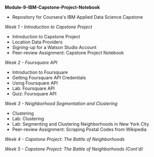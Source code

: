 **Module-9-IBM-Capstone-Project-Notebook**
* Repository for Coursera's IBM Applied Data Science Capstone


*Week 1 - Introduction to Capstone Project*
* Introduction to Capstone Project
* Location Data Providers
* Signing-up for a Watson Studio Account
* Peer-review Assignment: Capstone Project Notebook

*Week 2 - Foursquare API*
* Introduction to Foursquare
* Getting Foursquare API Credentials
* Using Foursquare API
* Lab: Foursquare API
* Quiz: Foursquare API

*Week 3 - Neighborhood Segmentation and Clustering*
* Clustering
* Lab: Clustering
* Lab: Segmenting and Clustering Neighborhoods in New York City
* Peer-review Assignment: Scraping Postal Codes from Wikipedia

*Week 4 - Capstone Project: The Battle of Neighborhoods*

*Week 5 - Capstone Project: The Battle of Neighborhoods (Cont'd)*

 
